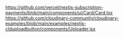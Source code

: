 
https://github.com/vercel/nextjs-subscription-payments/blob/main/components/ui/Card/Card.tsx
https://github.com/cloudinary-community/cloudinary-examples/blob/main/examples/nextjs-clduploadbutton/components/Uploader.jsx